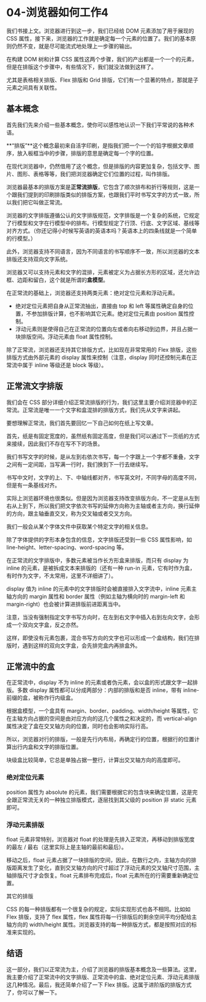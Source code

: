 # 04-浏览器如何工作4

我们书接上文。浏览器进行到这一步，我们已经给 DOM 元素添加了用于展现的 CSS 属性，接下来，浏览器的工作就是确定每一个元素的位置了。我们的基本原则仍然不变，就是尽可能流式地处理上一步骤的输出。

在构建 DOM 树和计算 CSS 属性这两个步骤，我们的产出都是一个一个的元素，但是在排版这个步骤中，有些情况下，我们就没法做到这样了。

尤其是表格相关排版、Flex 排版和 Grid 排版，它们有一个显著的特点，那就是子元素之间具有关联性。

## 基本概念

首先我们先来介绍一些基本概念，使你可以感性地认识一下我们平常说的各种术语。

**“排版”**这个概念最初来自活字印刷，是指我们把一个一个的铅字根据文章顺序，放入板框当中的步骤，排版的意思是确定每一个字的位置。

在现代浏览器中，仍然借用了这个概念，但是排版的内容更加复杂，包括文字、图片、图形、表格等等，我们把浏览器确定它们位置的过程，叫作排版。

浏览器最基本的排版方案是**正常流排版**，它包含了顺次排布和折行等规则，这是一个跟我们提到的印刷排版类似的排版方案，也跟我们平时书写文字的方式一致，所以我们把它叫做正常流。

浏览器的文字排版遵循公认的文字排版规范，文字排版是一个复杂的系统，它规定了行模型和文字在行模型中的排布。行模型规定了行顶、行底、文字区域、基线等对齐方式。（你还记得小时候写英语的英语本吗？英语本上的四条线就是一个简单的行模型。）

此外，浏览器支持不同语言，因为不同语言的书写顺序不一致，所以浏览器的文本排版还支持双向文字系统。

浏览器又可以支持元素和文字的混排，元素被定义为占据长方形的区域，还允许边框、边距和留白，这个就是所谓的**盒模型**。

在正常流的基础上，浏览器还支持两类元素：绝对定位元素和浮动元素。

- 绝对定位元素把自身从正常流抽出，直接由 top 和 left 等属性确定自身的位置，不参加排版计算，也不影响其它元素。绝对定位元素由 position 属性控制。
- 浮动元素则是使得自己在正常流的位置向左或者向右移动到边界，并且占据一块排版空间。浮动元素由 float 属性控制。

除了正常流，浏览器还支持其它排版方式，比如现在非常常用的 Flex 排版，这些排版方式由外部元素的 display 属性来控制（注意，display 同时还控制元素在正常流中属于 inline 等级还是 block 等级）。

## 正常流文字排版

我们会在 CSS 部分详细介绍正常流排版的行为，我们这里主要介绍浏览器中的正常流。正常流是唯一一个文字和盒混排的排版方式，我们先从文字来讲起。

要想理解正常流，我们首先要回忆一下自己如何在纸上写文章。

首先，纸是有固定宽度的，虽然纸有固定高度，但是我们可以通过下一页纸的方式来接续，因此我们不存在写不下的场景。

我们书写文字的时候，是从左到右依次书写，每一个字跟上一个字都不重叠，文字之间有一定间距，当写满一行时，我们换到下一行去继续写。

书写中文时，文字的上、下、中轴线都对齐，书写英文时，不同字母的高度不同，但是有一条基线对齐。

实际上浏览器环境也很类似。但是因为浏览器支持改变排版方向，不一定是从左到右从上到下，所以我们把文字依次书写的延伸方向称为主轴或者主方向，换行延伸的方向，跟主轴垂直交叉，称为交叉轴或者交叉方向。

我们一般会从某个字体文件中获取某个特定文字的相关信息。

除了字体提供的字形本身包含的信息，文字排版还受到一些 CSS 属性影响，如 line-height、letter-spacing、word-spacing 等。

在正常流的文字排版中，多数元素被当作长方形盒来排版，而只有 display 为 inline 的元素，是被拆成文本来排版的（还有一种 run-in 元素，它有时作为盒，有时作为文字，不太常用，这里不详细讲了）。

display 值为 inline 的元素中的文字排版时会被直接排入文字流中，inline 元素主轴方向的 margin 属性和 border 属性（例如主轴为横向时的 margin-left 和 margin-right）也会被计算进排版前进距离当中。

注意，当没有强制指定文字书写方向时，在左到右文字中插入右到左向文字，会形成一个双向文字盒，反之亦然。

这样，即使没有元素包裹，混合书写方向的文字也可以形成一个盒结构，我们在排版时，遇到这样的双向文字盒，会先排完盒内再排盒外。

## 正常流中的盒

在正常流中，display 不为 inline 的元素或者伪元素，会以盒的形式跟文字一起排版。多数 display 属性都可以分成两部分：内部的排版和是否 inline，带有 inline- 前缀的盒，被称作行内级盒。

根据盒模型，一个盒具有 margin、border、padding、width/height 等属性，它在主轴方向占据的空间是由对应方向的这几个属性之和决定的，而 vertical-align 属性决定了盒在交叉轴方向的位置，同时也会影响实际行高。

所以，浏览器对行的排版，一般是先行内布局，再确定行的位置，根据行的位置计算出行内盒和文字的排版位置。

块级盒比较简单，它总是单独占据一整行，计算出交叉轴方向的高度即可。

### 绝对定位元素

position 属性为 absolute 的元素，我们需要根据它的包含块来确定位置，这是完全跟正常流无关的一种独立排版模式，逐层找到其父级的 position 非 static 元素即可。

### 浮动元素排版

float 元素非常特别，浏览器对 float 的处理是先排入正常流，再移动到排版宽度的最左 / 最右（这里实际上是主轴的最前和最后）。

移动之后，float 元素占据了一块排版的空间，因此，在数行之内，主轴方向的排版距离发生了变化，直到交叉轴方向的尺寸超过了浮动元素的交叉轴尺寸范围，主轴排版尺寸才会恢复。float 元素排布完成后，float 元素所在的行需要重新确定位置。

其它的排版

CSS 的每一种排版都有一个很复杂的规定，实际实现形式也各不相同。比如如 Flex 排版，支持了 flex 属性，flex 属性将每一行排版后的剩余空间平均分配给主轴方向的 width/height 属性。浏览器支持的每一种排版方式，都是按照对应的标准来实现的。

## 结语

这一部分，我们以正常流为主，介绍了浏览器的排版基本概念及一些算法。这里，我主要介绍了正常流中的文字排版、正常流中的盒、绝对定位元素、浮动元素排版这几种情况。最后，我还简单介绍了一下 Flex 排版。这属于进阶版的排版方式了，你可以了解一下。